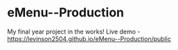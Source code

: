 # eMenu--Production

My final year project in the works!
Live demo - https://levinson2504.github.io/eMenu--Production/public
